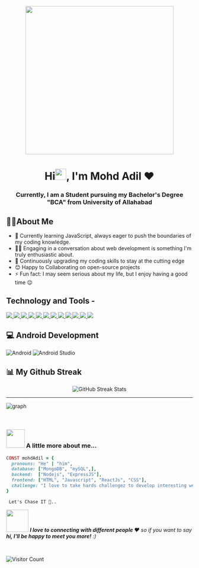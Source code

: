 


<div align="center">
<img src="https://i.pinimg.com/originals/e8/f4/53/e8f453469a3ec97ecd354df465d73913.gif" width="400px" />
</div>
<h1 align="center">Hi<img src="https://raw.githubusercontent.com/MartinHeinz/MartinHeinz/master/wave.gif" width="30px">, I'm Mohd Adil ❤️</h1>

<h3 align="center">Currently, I am a Student pursuing my Bachelor's Degree "BCA" from University of Allahabad</h3>


## :man_technologist:About Me
- 🌱 Currently learning JavaScript, always eager to push the boundaries of my coding knowledge.
- 👨‍💻 Engaging in a conversation about web development is something I'm truly enthusiastic about.
- 🏫 Continuously upgrading my coding skills to stay at the cutting edge
- 😊 Happy to Collaborating on open-source projects 
- ⚡ Fun fact: I may seem serious about my life, but I enjoy having a good time 😌


## Technology and Tools - 

<p align="left"> 
    <a href="#"> <img src="https://img.icons8.com/color/96/000000/java-coffee-cup-logo--v1.png"/> </a>
    <a href="#"> <img src="https://img.icons8.com/color/96/000000/html-5--v1.png"/> </a> 
    <a href="#"> <img src="https://img.icons8.com/color/96/000000/css3.png"/> </a> 
    <a href="#"> <img src="https://img.icons8.com/color/96/000000/bootstrap.png"/> </a> 
    <a href="#"> <img src="https://img.icons8.com/color/96/000000/mysql-logo.png"/> </a>
    <a href="#"> <img src="https://img.icons8.com/color/96/000000/git.png"/> </a>
    <a href="#"> <img src="https://img.icons8.com/ios-filled/100/000000/github.png"/> </a> 
    <a href="#"> <img src="https://img.icons8.com/color/96/000000/visual-studio--v2.png"/> </a>
    <a href="#"> <img src="https://img.icons8.com/color/96/000000/linux--v1.png"/> </a> 
    <a href="#"> <img src="https://img.icons8.com/color/96/windows-10.png"/> </a>
    <a href="#"> <img src="https://img.icons8.com/color/96/000000/c-sharp-logo-2.png"/> </a>
    <a href="#"> <img src="https://img.icons8.com/color/96/000000/adobe-photoshop--v1.png"/> </a>   
</p>



## 💻 Android Development
 ![Android](https://img.shields.io/badge/Android-1FAA59?style=for-the-badge&logo=Android&logoColor=black) ![Android Studio](https://img.shields.io/badge/Androidstudio-00BC404C3AE3?style=for-the-badge&logo=Androidstudio&logoColor=black)

## 📊 My Github Streak
<div align="center">
    <img src="https://github-readme-streak-stats.herokuapp.com/?user=adilsiddiqui70786&theme=dark&hide_border=true&background=000000&fire=2980b9&ring=2980b9&stroke=2980b9&currStreakLabel=2980b9&sideNums=2980b9&sideLabels=2980b9" alt="GitHub Streak Stats">
</div>
 <!-- | ![Mohd Adil](https://github-readme-stats.vercel.app/api/top-langs/?username=adilsiddiqui70786&layout=compact&theme=dark&langs_count=6&count_private=true&text_color=F5F3E4&title_color=F3CCAE&bg_color=000000)   | ![Mohd Adil](http://github-profile-summary-cards.vercel.app/api/cards/profile-details?username=adilsiddiqui70786&theme=gruvbox)     | -->



***  
 <!-- Contribution Graph
<h3 align="center"> a snake is🐍 eating my contribution graph📈 </h3>
<p align="center">
<img src="https://github.com/adilsiddiqui70786/adilsiddiqui70786/blob/output/github-contribution-grid-snake.svg">
</p>
-->

![graph](https://github-readme-activity-graph.vercel.app/graph?username=adilsiddiqui70786&bg_color=0000000&color=2980b9&line=2980b9&point=27ae60&area_color=2980b9&area=true&hide_border=true)
<br/>


</p>

<br>

### <img src="https://media.giphy.com/media/VgCDAzcKvsR6OM0uWg/giphy.gif" width="50"> A little more about me...  

```ruby
CONST mohdAdil = {
  pronouns: "He" | "him",
  database: ["MongoDB", "mySQL",],
  backend:  ["Nodejs", "ExpressJS"],
  frontend: ["HTML", "Javascript", "ReactJs", "CSS"],
  challenge: "I love to take hards challengez to develop interesting websites ."
}
```
     Let's Chase IT 🦅..

<img src="https://media.giphy.com/media/LnQjpWaON8nhr21vNW/giphy.gif" width="60"> <em><b>I love to connecting with different people ❤️</b> so if you want to say <b>hi, I'll be happy to meet you more!</b> :)</em>

<br>

![Visitor Count](https://profile-counter.glitch.me/{adilsiddiqui70786}/count.svg)



<!--
**adilsiddiqui70786/adilsiddiqui70786** is a ✨ _special_ ✨ repository because its `README.md` (this file) appears on your GitHub profile.

Here are some ideas to get you started:

- 🔭 I’m currently working on ...
- 🌱 I’m currently learning ...
- 👯 I’m looking to collaborate on ...
- 🤔 I’m looking for help with ...
- 💬 Ask me about ...
- 📫 How to reach me: ...
- 😄 Pronouns: ...
- ⚡ Fun fact: ...
-->
